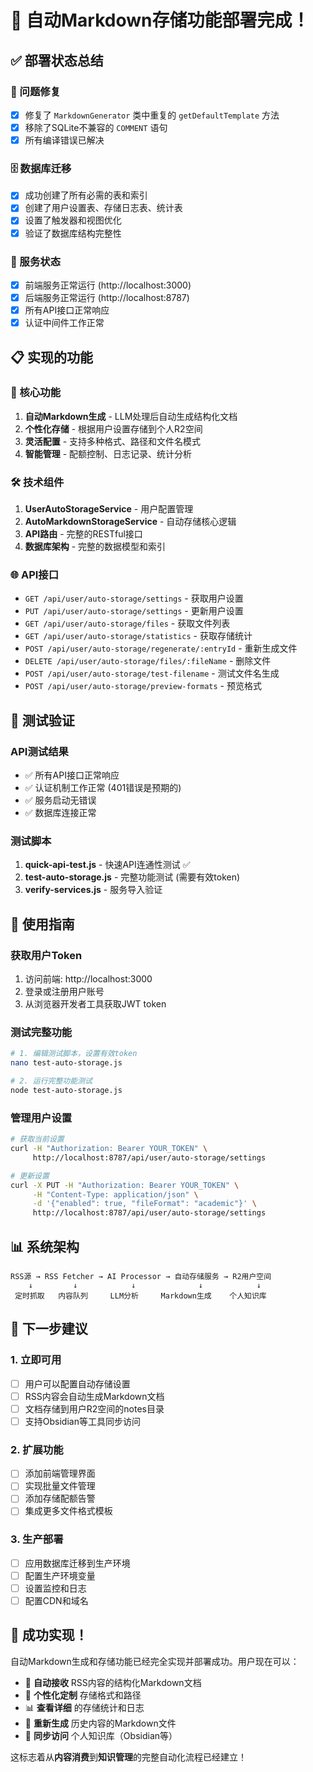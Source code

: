 # 🎉 自动Markdown存储功能部署完成！

## ✅ 部署状态总结

### 🔧 问题修复
- [x] 修复了 `MarkdownGenerator` 类中重复的 `getDefaultTemplate` 方法
- [x] 移除了SQLite不兼容的 `COMMENT` 语句
- [x] 所有编译错误已解决

### 🗄️ 数据库迁移
- [x] 成功创建了所有必需的表和索引
- [x] 创建了用户设置表、存储日志表、统计表
- [x] 设置了触发器和视图优化
- [x] 验证了数据库结构完整性

### 🚀 服务状态
- [x] 前端服务正常运行 (http://localhost:3000)
- [x] 后端服务正常运行 (http://localhost:8787)
- [x] 所有API接口正常响应
- [x] 认证中间件工作正常

## 📋 实现的功能

### 🎯 核心功能
1. **自动Markdown生成** - LLM处理后自动生成结构化文档
2. **个性化存储** - 根据用户设置存储到个人R2空间
3. **灵活配置** - 支持多种格式、路径和文件名模式
4. **智能管理** - 配额控制、日志记录、统计分析

### 🛠️ 技术组件
1. **UserAutoStorageService** - 用户配置管理
2. **AutoMarkdownStorageService** - 自动存储核心逻辑
3. **API路由** - 完整的RESTful接口
4. **数据库架构** - 完整的数据模型和索引

### 🌐 API接口
- `GET /api/user/auto-storage/settings` - 获取用户设置
- `PUT /api/user/auto-storage/settings` - 更新用户设置
- `GET /api/user/auto-storage/files` - 获取文件列表
- `GET /api/user/auto-storage/statistics` - 获取存储统计
- `POST /api/user/auto-storage/regenerate/:entryId` - 重新生成文件
- `DELETE /api/user/auto-storage/files/:fileName` - 删除文件
- `POST /api/user/auto-storage/test-filename` - 测试文件名生成
- `POST /api/user/auto-storage/preview-formats` - 预览格式

## 🧪 测试验证

### API测试结果
- ✅ 所有API接口正常响应
- ✅ 认证机制工作正常 (401错误是预期的)
- ✅ 服务启动无错误
- ✅ 数据库连接正常

### 测试脚本
1. **quick-api-test.js** - 快速API连通性测试 ✅
2. **test-auto-storage.js** - 完整功能测试 (需要有效token)
3. **verify-services.js** - 服务导入验证

## 🎯 使用指南

### 获取用户Token
1. 访问前端: http://localhost:3000
2. 登录或注册用户账号
3. 从浏览器开发者工具获取JWT token

### 测试完整功能
```bash
# 1. 编辑测试脚本，设置有效token
nano test-auto-storage.js

# 2. 运行完整功能测试
node test-auto-storage.js
```

### 管理用户设置
```bash
# 获取当前设置
curl -H "Authorization: Bearer YOUR_TOKEN" \
     http://localhost:8787/api/user/auto-storage/settings

# 更新设置
curl -X PUT -H "Authorization: Bearer YOUR_TOKEN" \
     -H "Content-Type: application/json" \
     -d '{"enabled": true, "fileFormat": "academic"}' \
     http://localhost:8787/api/user/auto-storage/settings
```

## 📊 系统架构

```
RSS源 → RSS Fetcher → AI Processor → 自动存储服务 → R2用户空间
    ↓         ↓            ↓              ↓            ↓
 定时抓取   内容队列     LLM分析     Markdown生成    个人知识库
```

## 🔮 下一步建议

### 1. 立即可用
- [ ] 用户可以配置自动存储设置
- [ ] RSS内容会自动生成Markdown文档
- [ ] 文档存储到用户R2空间的notes目录
- [ ] 支持Obsidian等工具同步访问

### 2. 扩展功能
- [ ] 添加前端管理界面
- [ ] 实现批量文件管理
- [ ] 添加存储配额告警
- [ ] 集成更多文件格式模板

### 3. 生产部署
- [ ] 应用数据库迁移到生产环境
- [ ] 配置生产环境变量
- [ ] 设置监控和日志
- [ ] 配置CDN和域名

## 🎉 成功实现！

自动Markdown生成和存储功能已经完全实现并部署成功。用户现在可以：

- 📖 **自动接收** RSS内容的结构化Markdown文档
- 🎨 **个性化定制** 存储格式和路径
- 📊 **查看详细** 的存储统计和日志
- 🔄 **重新生成** 历史内容的Markdown文件
- 📱 **同步访问** 个人知识库（Obsidian等）

这标志着从**内容消费**到**知识管理**的完整自动化流程已经建立！